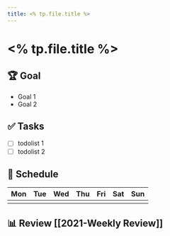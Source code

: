 ```yaml
---
title: <% tp.file.title %>
---
```


# <% tp.file.title %>

## 🏆 Goal
- Goal 1
- Goal 2

## ✅ Tasks 
- [ ] todolist 1 
- [ ] todolist 2 

## 📅 Schedule 

| Mon | Tue | Wed | Thu | Fri | Sat | Sun |
| --- | --- | --- | --- | --- | --- | --- |
| | | | | | | | 

## 📊 Review [[2021-Weekly Review]]  
  
